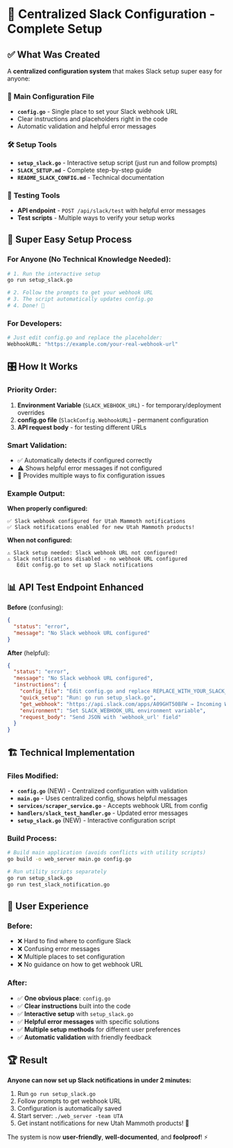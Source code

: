 # 🎯 Centralized Slack Configuration - Complete Setup

## ✅ What Was Created

A **centralized configuration system** that makes Slack setup super easy for anyone:

### 📁 **Main Configuration File**
- **`config.go`** - Single place to set your Slack webhook URL
- Clear instructions and placeholders right in the code
- Automatic validation and helpful error messages

### 🛠️ **Setup Tools**  
- **`setup_slack.go`** - Interactive setup script (just run and follow prompts)
- **`SLACK_SETUP.md`** - Complete step-by-step guide
- **`README_SLACK_CONFIG.md`** - Technical documentation

### 🧪 **Testing Tools**
- **API endpoint** - `POST /api/slack/test` with helpful error messages
- **Test scripts** - Multiple ways to verify your setup works

## 🚀 Super Easy Setup Process

### For Anyone (No Technical Knowledge Needed):
```bash
# 1. Run the interactive setup
go run setup_slack.go

# 2. Follow the prompts to get your webhook URL
# 3. The script automatically updates config.go
# 4. Done! 🎉
```

### For Developers:
```bash
# Just edit config.go and replace the placeholder:
WebhookURL: "https://example.com/your-real-webhook-url"
```

## 🎛️ How It Works

### Priority Order:
1. **Environment Variable** (`SLACK_WEBHOOK_URL`) - for temporary/deployment overrides
2. **config.go file** (`SlackConfig.WebhookURL`) - permanent configuration
3. **API request body** - for testing different URLs

### Smart Validation:
- ✅ Automatically detects if configured correctly  
- ⚠️  Shows helpful error messages if not configured
- 🔧 Provides multiple ways to fix configuration issues

### Example Output:
**When properly configured:**
```
✅ Slack webhook configured for Utah Mammoth notifications  
✅ Slack notifications enabled for new Utah Mammoth products!
```

**When not configured:**
```
⚠️ Slack setup needed: Slack webhook URL not configured!
⚠️ Slack notifications disabled - no webhook URL configured
   Edit config.go to set up Slack notifications
```

## 📊 API Test Endpoint Enhanced

**Before** (confusing):
```json
{
  "status": "error",
  "message": "No Slack webhook URL configured"
}
```

**After** (helpful):
```json
{
  "status": "error", 
  "message": "No Slack webhook URL configured",
  "instructions": {
    "config_file": "Edit config.go and replace REPLACE_WITH_YOUR_SLACK_WEBHOOK_URL_HERE",
    "quick_setup": "Run: go run setup_slack.go", 
    "get_webhook": "https://api.slack.com/apps/A09GHT50BFW → Incoming Webhooks",
    "environment": "Set SLACK_WEBHOOK_URL environment variable",
    "request_body": "Send JSON with 'webhook_url' field"
  }
}
```

## 🏗️ Technical Implementation

### Files Modified:
- **`config.go`** (NEW) - Centralized configuration with validation
- **`main.go`** - Uses centralized config, shows helpful messages
- **`services/scraper_service.go`** - Accepts webhook URL from config
- **`handlers/slack_test_handler.go`** - Updated error messages
- **`setup_slack.go`** (NEW) - Interactive configuration script

### Build Process:
```bash
# Build main application (avoids conflicts with utility scripts)
go build -o web_server main.go config.go

# Run utility scripts separately
go run setup_slack.go
go run test_slack_notification.go
```

## 🎯 User Experience

### Before:
- ❌ Hard to find where to configure Slack
- ❌ Confusing error messages
- ❌ Multiple places to set configuration  
- ❌ No guidance on how to get webhook URL

### After:  
- ✅ **One obvious place**: `config.go`
- ✅ **Clear instructions** built into the code
- ✅ **Interactive setup** with `setup_slack.go`
- ✅ **Helpful error messages** with specific solutions
- ✅ **Multiple setup methods** for different user preferences
- ✅ **Automatic validation** with friendly feedback

## 🏆 Result

**Anyone can now set up Slack notifications in under 2 minutes:**

1. Run `go run setup_slack.go`
2. Follow prompts to get webhook URL
3. Configuration is automatically saved
4. Start server: `./web_server -team UTA`
5. Get instant notifications for new Utah Mammoth products! 🏒

The system is now **user-friendly**, **well-documented**, and **foolproof**! ⚡

